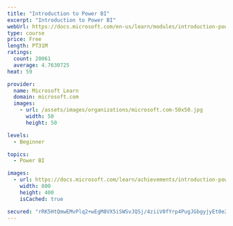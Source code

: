 ```yaml
---
title: "Introduction to Power BI"
excerpt: "Introduction to Power BI"
webUrl: https://docs.microsoft.com/en-us/learn/modules/introduction-power-bi/
type: course
price: Free
length: PT31M
ratings:
  count: 20061
  average: 4.7630725
heat: 59

provider:
  name: Microsoft Learn
  domain: microsoft.com
  images:
    - url: /assets/images/organizations/microsoft.com-50x50.jpg
      width: 50
      height: 50

levels:
  - Beginner

topics:
  - Power BI

images:
  - url: https://docs.microsoft.com/learn/achievements/introduction-power-bi-social.png
    width: 800
    height: 400
    isCached: true

secured: "rRK5HtQmwEMvPlq2+wEgM8VX5iSWSvJQSj/4ziiV0fYrp4PugJGbgyjyEt0e2mwXXKyvPri5I/kST2fC6ejcsteTRBP1W67IzurntCVExKXqJ0wE1Csre1NkxM5Ge/QdPcdoQaG2joWL/VcfKHaCXdqUqlsESegYQMdSjkechuMQUpw4wI9CiTNAL2Zhqyndz19TP5bciLeMUKJK2nEYpAS8IjQVGsWDTrmYbWQETlCMt4FKrI5ieQKz3hxcl4kubljXgHLSeVqpQfZzl4UCMBKs5zXhvbsuQdmTeFvuVDHfYzsjQEbpYx3cli/EmN8nus/hsf16CDJ7IS4QZ44aRa4jYlIcCD3vSfQBLmOj2iNG+LFOLgCItsipp9TrabtC510K5fBvh+8qFJ8b4aekEETfLaa2EAOZPTVLRUf26MwD2l8F0Pt1S+q+DaUCmH82;vOshHWtmh5JjpghMhPhEZg=="
---
```


